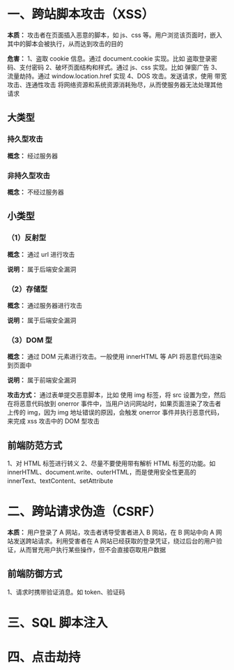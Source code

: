 # 一、跨站脚本攻击（XSS）
  **本质：** 攻击者在页面插入恶意的脚本，如 js、css 等。用户浏览该页面时，嵌入其中的脚本会被执行，从而达到攻击的目的

  **危害：**
  1、盗取 cookie 信息。通过 document.cookie 实现。比如 盗取登录密码、支付密码
  2、破坏页面结构和样式。通过 js、css 实现。比如 弹窗广告
  3、流量劫持。通过 window.location.href 实现
  4、DOS 攻击。发送请求，使用 带宽攻击、连通性攻击 将网络资源和系统资源消耗殆尽，从而使服务器无法处理其他请求

  ## 大类型
  ### 持久型攻击
  **概念：** 经过服务器

  ### 非持久型攻击
  **概念：** 不经过服务器

  ## 小类型
  ### （1）反射型
  **概念：** 通过 url 进行攻击

  **说明：** 属于后端安全漏洞

  ### （2）存储型
  **概念：** 通过服务器进行攻击

  **说明：** 属于后端安全漏洞

  ### （3）DOM 型
  **概念：** 通过 DOM 元素进行攻击。一般使用 innerHTML 等 API 将恶意代码渲染到页面中

  **说明：** 属于前端安全漏洞

  **攻击方式：** 通过表单提交恶意脚本，比如 使用 img 标签，将 src 设置为空，然后在将恶意代码放到 onerror 事件中，当用户访问网站时，如果页面渲染了攻击者上传的 img，因为 img 地址错误的原因，会触发 onerror 事件并执行恶意代码，来完成 xss 攻击中的 DOM 型攻击

  ## 前端防范方式
  1、对 HTML 标签进行转义
  2、尽量不要使用带有解析 HTML 标签的功能。如 innerHTML、document.write、outerHTML，而是使用安全性更高的 innerText、textContent、setAttribute
  
# 二、跨站请求伪造（CSRF）
  **本质：** 用户登录了 A 网站，攻击者诱导受害者进入 B 网站，在 B 网站中向 A 网站发送跨站请求。利用受害者在 A 网站已经获取的登录凭证，绕过后台的用户验证，从而冒充用户执行某些操作，但不会直接窃取用户数据

  ## 前端防御方式
  1、请求时携带验证消息。如 token、验证码
  
# 三、SQL 脚本注入

# 四、点击劫持